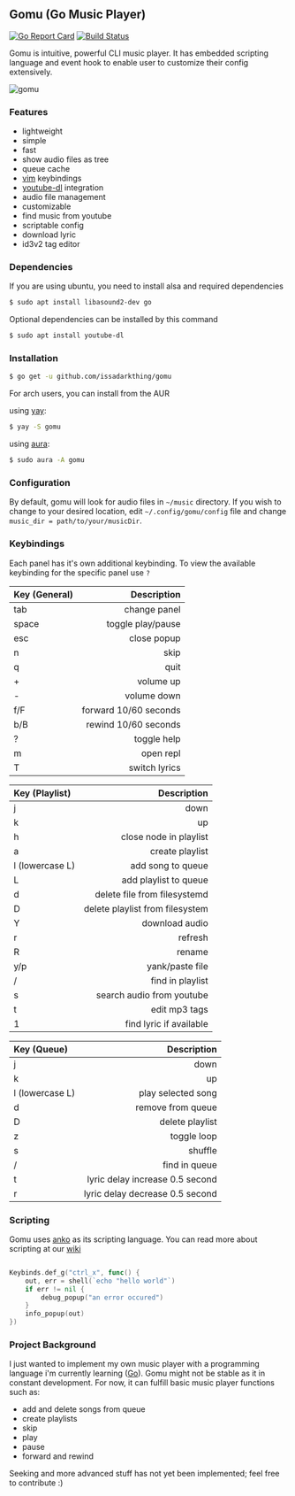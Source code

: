 
## Gomu (Go Music Player) 
[![Go Report Card](https://goreportcard.com/badge/github.com/issadarkthing/gomu)](https://goreportcard.com/report/github.com/issadarkthing/gomu) [![Build Status](https://travis-ci.com/issadarkthing/gomu.svg?branch=master)](https://travis-ci.com/issadarkthing/gomu)

Gomu is intuitive, powerful CLI music player. It has embedded scripting language
and event hook to enable user to customize their config extensively.

![gomu](https://user-images.githubusercontent.com/50593529/107107772-37fdc000-686e-11eb-8c0f-c7d7f43f3c80.png)

### Features
- lightweight
- simple
- fast
- show audio files as tree
- queue cache
- [vim](https://github.com/vim/vim) keybindings
- [youtube-dl](https://github.com/ytdl-org/youtube-dl) integration
- audio file management
- customizable
- find music from youtube
- scriptable config
- download lyric
- id3v2 tag editor

### Dependencies
If you are using ubuntu, you need to install alsa and required dependencies
```sh
$ sudo apt install libasound2-dev go
```
Optional dependencies can be installed by this command
```sh
$ sudo apt install youtube-dl
```

### Installation

```sh
$ go get -u github.com/issadarkthing/gomu
```

For arch users, you can install from the AUR

using [yay](https://github.com/Jguer/yay):
```sh
$ yay -S gomu
```
using [aura](https://github.com/fosskers/aura):
```sh
$ sudo aura -A gomu
```


### Configuration
By default, gomu will look for audio files in `~/music` directory. If you wish to change to your desired location, edit `~/.config/gomu/config` file
and change `music_dir = path/to/your/musicDir`. 


### Keybindings
Each panel has it's own additional keybinding. To view the available keybinding for the specific panel use `?`

| Key (General)   |                     Description |
|:----------------|--------------------------------:|
| tab             |                    change panel |
| space           |               toggle play/pause |
| esc             |                     close popup |
| n               |                            skip |
| q               |                            quit |
| +               |                       volume up |
| -               |                     volume down |
| f/F             |           forward 10/60 seconds |
| b/B             |            rewind 10/60 seconds |
| ?               |                     toggle help |
| m               |                       open repl |
| T               |                   switch lyrics |


| Key (Playlist)  |                     Description |
|:----------------|--------------------------------:|
| j               |                            down |
| k               |                              up |
| h               |          close node in playlist |
| a               |                 create playlist |
| l (lowercase L) |               add song to queue |
| L               |           add playlist to queue |
| d               |    delete file from filesystemd |
| D               | delete playlist from filesystem |
| Y               |                  download audio |
| r               |                         refresh |
| R               |                          rename |
| y/p             |                 yank/paste file |
| /               |                find in playlist |
| s               |       search audio from youtube |
| t               |                   edit mp3 tags |
| 1               |         find lyric if available |

| Key (Queue)     |                     Description |
|:----------------|--------------------------------:|
| j               |                            down |
| k               |                              up |
| l (lowercase L) |              play selected song |
| d               |               remove from queue |
| D               |                 delete playlist |
| z               |                     toggle loop |
| s               |                         shuffle |
| /               |                   find in queue |
| t               | lyric delay increase 0.5 second |
| r               | lyric delay decrease 0.5 second |

### Scripting

Gomu uses [anko](https://github.com/mattn/anko) as its scripting language. You can read
more about scripting at our [wiki](https://github.com/issadarkthing/gomu/wiki)

``` go

Keybinds.def_g("ctrl_x", func() {
    out, err = shell(`echo "hello world"`)
    if err != nil {
        debug_popup("an error occured")
    }
    info_popup(out)
})

```

### Project Background
I just wanted to implement my own music player with a programming language i'm currently learning ([Go](https://golang.org/)). Gomu might not be stable as it in constant development. For now, it can fulfill basic music player functions such as:
- add and delete songs from queue
- create playlists
- skip
- play
- pause 
- forward and rewind

Seeking and more advanced stuff has not yet been implemented; feel free to contribute :)
